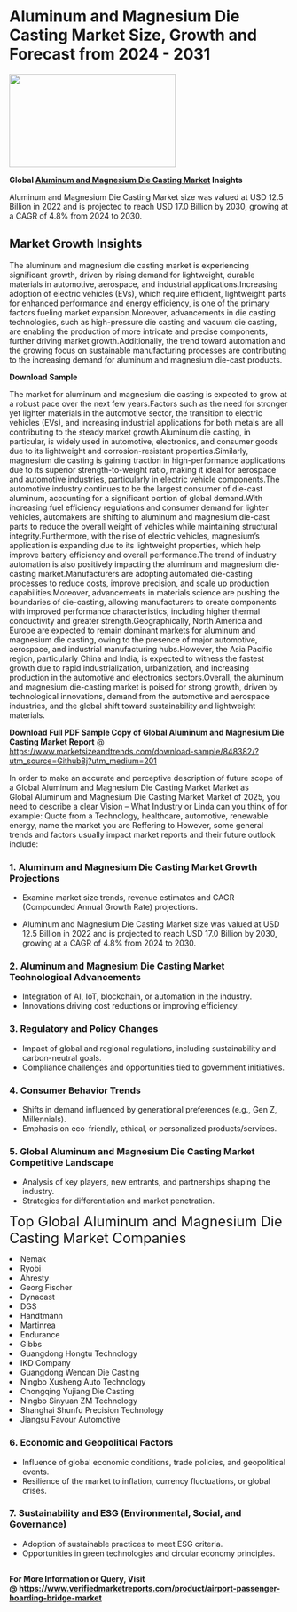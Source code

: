 <H1>Aluminum and Magnesium Die Casting Market Size, Growth and Forecast from 2024 - 2031</H1><img class="aligncenter size-medium wp-image-584254" src="https://thirdeyenews.in/wp-content/uploads/2024/09/Global-Market-Research-300x168.jpeg" alt="" width="300" height="168" /><p><strong>Global&nbsp;<a href="https://www.marketsizeandtrends.com/download-sample/848382/?utm_source=Github8j?utm_medium=201">Aluminum and Magnesium Die Casting Market</a> Insights</strong></p><p>Aluminum and Magnesium Die Casting Market size was valued at USD 12.5 Billion in 2022 and is projected to reach USD 17.0 Billion by 2030, growing at a CAGR of 4.8% from 2024 to 2030.</p><p><h2>Market Growth Insights</h2> <p>The aluminum and magnesium die casting market is experiencing significant growth, driven by rising demand for lightweight, durable materials in automotive, aerospace, and industrial applications.Increasing adoption of electric vehicles (EVs), which require efficient, lightweight parts for enhanced performance and energy efficiency, is one of the primary factors fueling market expansion.Moreover, advancements in die casting technologies, such as high-pressure die casting and vacuum die casting, are enabling the production of more intricate and precise components, further driving market growth.Additionally, the trend toward automation and the growing focus on sustainable manufacturing processes are contributing to the increasing demand for aluminum and magnesium die-cast products.</p> <p><strong>Download Sample</strong></p> <p>The market for aluminum and magnesium die casting is expected to grow at a robust pace over the next few years.Factors such as the need for stronger yet lighter materials in the automotive sector, the transition to electric vehicles (EVs), and increasing industrial applications for both metals are all contributing to the steady market growth.Aluminum die casting, in particular, is widely used in automotive, electronics, and consumer goods due to its lightweight and corrosion-resistant properties.Similarly, magnesium die casting is gaining traction in high-performance applications due to its superior strength-to-weight ratio, making it ideal for aerospace and automotive industries, particularly in electric vehicle components.The automotive industry continues to be the largest consumer of die-cast aluminum, accounting for a significant portion of global demand.With increasing fuel efficiency regulations and consumer demand for lighter vehicles, automakers are shifting to aluminum and magnesium die-cast parts to reduce the overall weight of vehicles while maintaining structural integrity.Furthermore, with the rise of electric vehicles, magnesium’s application is expanding due to its lightweight properties, which help improve battery efficiency and overall performance.The trend of industry automation is also positively impacting the aluminum and magnesium die-casting market.Manufacturers are adopting automated die-casting processes to reduce costs, improve precision, and scale up production capabilities.Moreover, advancements in materials science are pushing the boundaries of die-casting, allowing manufacturers to create components with improved performance characteristics, including higher thermal conductivity and greater strength.Geographically, North America and Europe are expected to remain dominant markets for aluminum and magnesium die casting, owing to the presence of major automotive, aerospace, and industrial manufacturing hubs.However, the Asia Pacific region, particularly China and India, is expected to witness the fastest growth due to rapid industrialization, urbanization, and increasing production in the automotive and electronics sectors.Overall, the aluminum and magnesium die-casting market is poised for strong growth, driven by technological innovations, demand from the automotive and aerospace industries, and the global shift toward sustainability and lightweight materials.</p> <p><span class=""><strong>Download Full PDF Sample Copy of Global Aluminum and Magnesium Die Casting Market Report</strong> @ <a href="https://www.marketsizeandtrends.com/download-sample/848382/?utm_source=Github8j?utm_medium=201" target="_blank">https://www.marketsizeandtrends.com/download-sample/848382/?utm_source=Github8j?utm_medium=201</a></span></p><p>In order to make an accurate and perceptive description of future scope of a Global&nbsp;Aluminum and Magnesium Die Casting Market Market as Global&nbsp;Aluminum and Magnesium Die Casting Market Market of 2025, you need to describe a clear Vision &ndash; What Industry or Linda can you think of for example: Quote from a Technology, healthcare, automotive, renewable energy, name the market you are Reffering to.However, some general trends and factors usually impact market reports and their future outlook include:</p><h3>1.&nbsp;<strong>Aluminum and Magnesium Die Casting Market Growth Projections</strong></h3><ul><li>Examine market size trends, revenue estimates and CAGR (Compounded Annual Growth Rate) projections.</li><li><p>Aluminum and Magnesium Die Casting Market size was valued at USD 12.5 Billion in 2022 and is projected to reach USD 17.0 Billion by 2030, growing at a CAGR of 4.8% from 2024 to 2030.</p></li></ul><h3>2.&nbsp;<strong>Aluminum and Magnesium Die Casting Market Technological Advancements</strong></h3><ul><li>Integration of AI, IoT, blockchain, or automation in the industry.</li><li>Innovations driving cost reductions or improving efficiency.</li></ul><h3>3.&nbsp;<strong>Regulatory and Policy Changes</strong></h3><ul><li>Impact of global and regional regulations, including sustainability and carbon-neutral goals.</li><li>Compliance challenges and opportunities tied to government initiatives.</li></ul><h3>4.&nbsp;<strong>Consumer Behavior Trends</strong></h3><ul><li>Shifts in demand influenced by generational preferences (e.g., Gen Z, Millennials).</li><li>Emphasis on eco-friendly, ethical, or personalized products/services.</li></ul><h3>5.&nbsp;<strong>Global Aluminum and Magnesium Die Casting Market Competitive Landscape</strong></h3><ul><li>Analysis of key players, new entrants, and partnerships shaping the industry.</li><li>Strategies for differentiation and market penetration.</li></ul><p data-pm-slice="1 1 []"><span style="color: inherit; font-family: inherit; font-size: 25px;">Top Global Aluminum and Magnesium Die Casting Market Companies</span></p><div class="" data-test-id=""><p><li>Nemak</li><li> Ryobi</li><li> Ahresty</li><li> Georg Fischer</li><li> Dynacast</li><li> DGS</li><li> Handtmann</li><li> Martinrea</li><li> Endurance</li><li> Gibbs</li><li> Guangdong Hongtu Technology</li><li> IKD Company</li><li> Guangdong Wencan Die Casting</li><li> Ningbo Xusheng Auto Technology</li><li> Chongqing Yujiang Die Casting</li><li> Ningbo Sinyuan ZM Technology</li><li> Shanghai Shunfu Precision Technology</li><li> Jiangsu Favour Automotive</li></p></div><h3>6.&nbsp;<strong>Economic and Geopolitical Factors</strong></h3><ul><li>Influence of global economic conditions, trade policies, and geopolitical events.</li><li>Resilience of the market to inflation, currency fluctuations, or global crises.</li></ul><h3>7.&nbsp;<strong>Sustainability and ESG (Environmental, Social, and Governance)</strong></h3><ul><li>Adoption of sustainable practices to meet ESG criteria.</li><li>Opportunities in green technologies and circular economy principles.</li></ul><h2><strong style="font-size: 14px;">For More Information or Query, Visit @&nbsp;</strong><a style="background-color: #ffffff; font-size: 14px;" href="https://www.marketsizeandtrends.com/report/aluminum-and-magnesium-die-casting-market/" target="_blank">https://www.verifiedmarketreports.com/product/airport-passenger-boarding-bridge-market</a></h2>